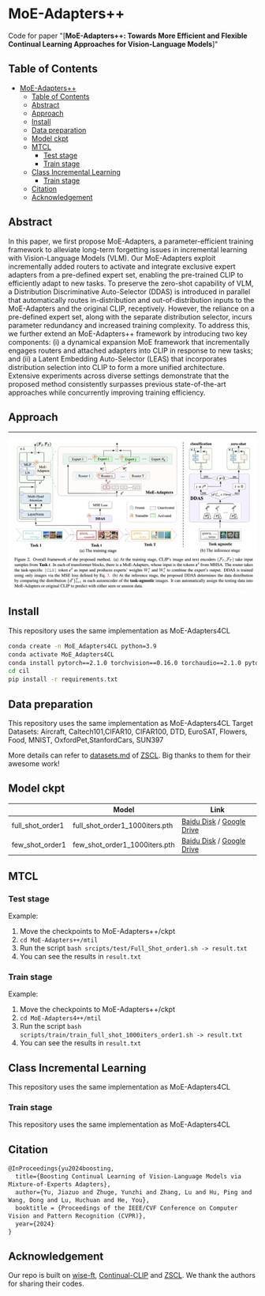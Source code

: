 # MoE-Adapters++
Code for paper "[**MoE-Adapters++: Towards More Efficient and Flexible Continual Learning Approaches for Vision-Language Models**]"

## Table of Contents
- [MoE-Adapters++](#moe-adapters)
  - [Table of Contents](#table-of-contents)
  - [Abstract](#abstract)
  - [Approach](#approach)
  - [Install](#install)
  - [Data preparation](#data-preparation)
  - [Model ckpt](#model-ckpt)
  - [MTCL](#mtcl)
    - [Test stage](#test-stage)
    - [Train stage](#train-stage)
  - [Class Incremental Learning](#class-incremental-learning)
    - [Train stage](#train-stage-1)
  - [Citation](#citation)
  - [Acknowledgement](#acknowledgement)

## Abstract
In this paper, we first propose MoE-Adapters, a parameter-efficient training framework to alleviate long-term forgetting issues in incremental learning with Vision-Language Models (VLM).
Our MoE-Adapters exploit incrementally added routers to activate and integrate exclusive expert adapters from a pre-defined expert set, enabling the pre-trained CLIP to efficiently adapt to new tasks. To preserve the zero-shot capability of VLM, a Distribution Discriminative Auto-Selector (DDAS) is introduced in parallel that automatically routes in-distribution and out-of-distribution inputs to the MoE-Adapters and the original CLIP, receptively.
However, the reliance on a pre-defined expert set, along with the separate distribution selector, incurs parameter redundancy and increased training complexity.
To address this, we further extend an MoE-Adapters++ framework by introducing two key components: (i) a dynamical expansion MoE framework that incrementally engages routers and attached adapters into CLIP in response to new tasks; and (ii) a Latent Embedding Auto-Selector (LEAS) that incorporates distribution selection into CLIP to form a more unified architecture.
Extensive experiments across diverse settings demonstrate that the proposed method consistently surpasses previous state-of-the-art approaches while concurrently improving training efficiency.  
## Approach
___
![example image](fig/framework.png)

## Install
This repository uses the same implementation as MoE-Adapters4CL
```bash
conda create -n MoE_Adapters4CL python=3.9
conda activate MoE_Adapters4CL
conda install pytorch==2.1.0 torchvision==0.16.0 torchaudio==2.1.0 pytorch-cuda=11.8 -c pytorch -c nvidia
cd cil
pip install -r requirements.txt
```

## Data preparation
This repository uses the same implementation as MoE-Adapters4CL
Target Datasets: Aircraft, Caltech101,CIFAR10, CIFAR100, DTD, EuroSAT, Flowers, Food, MNIST, OxfordPet,StanfordCars, SUN397

More details can refer to [datasets.md](mtil%2Fdatasets.md) of [ZSCL](https://github.com/Thunderbeee/ZSCL). Big thanks to them for their awesome work!

## Model ckpt
|                  | Model                                                                | Link |
|------------------|----------------------------------------------------------------------|---------------------------------------------------------------------- |
| full_shot_order1 | full_shot_order1_1000iters.pth                  | [Baidu Disk](https://pan.baidu.com/s/1brWYIMrv34fhdc4kC9B0_g?pwd=p3zp) / [Google Drive](https://drive.google.com/drive/folders/1f2GB2kmBYoxzWI9E33XqPnkIKrAB2fh9?usp=sharing)      |
| few_shot_order1  | few_shot_order1_1000iters.pth | [Baidu Disk](https://pan.baidu.com/s/1Z7q3tTLdRFN3zmtkj3_i4g?pwd=4edw) / [Google Drive](https://drive.google.com/drive/folders/1f2GB2kmBYoxzWI9E33XqPnkIKrAB2fh9?usp=sharing)       |
## MTCL
### Test stage
Example:
1. Move the checkpoints to MoE-Adapters++/ckpt
2. ```cd MoE-Adapters++/mtil```
3. Run the script ```bash srcipts/test/Full_Shot_order1.sh -> result.txt```
4. You can see the results in ```result.txt```

### Train stage
Example:
1. Move the checkpoints to MoE-Adapters++/ckpt
2. ```cd MoE-Adapters4++/mtil```
3. Run the script ```bash scripts/train/train_full_shot_1000iters_order1.sh -> result.txt```
4. You can see the results in ```result.txt```

## Class Incremental Learning
This repository uses the same implementation as MoE-Adapters4CL

### Train stage
This repository uses the same implementation as MoE-Adapters4CL

## Citation
```
@InProceedings{yu2024boosting,
  title={Boosting Continual Learning of Vision-Language Models via Mixture-of-Experts Adapters},
  author={Yu, Jiazuo and Zhuge, Yunzhi and Zhang, Lu and Hu, Ping and Wang, Dong and Lu, Huchuan and He, You},
  booktitle = {Proceedings of the IEEE/CVF Conference on Computer Vision and Pattern Recognition (CVPR)},
  year={2024}
}
```

## Acknowledgement
Our repo is built on [wise-ft](https://github.com/mlfoundations/wise-ft), [Continual-CLIP](https://github.com/vgthengane/Continual-CLIP/tree/master) and [ZSCL](https://github.com/Thunderbeee/ZSCL). We thank the authors for sharing their codes.

